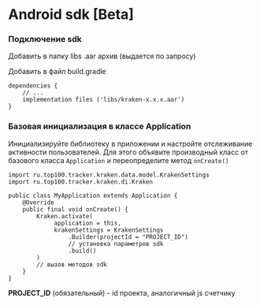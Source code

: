 # Android sdk \[Beta]

### Подключение sdk

Добавить в папку libs .aar архив (выдается по запросу)

Добавить в файл build.gradle&#x20;

```
dependencies {
    // ...
    implementation files ('libs/kraken-x.x.x.aar')
}
```

### Базовая инициализация в классе Application

Инициализируйте библиотеку в приложении и настройте отслеживание активности пользователей. Для этого объявите производный класс от базового класса `Application` и переопределите метод `onCreate()`

```
import ru.top100.tracker.kraken.data.model.KrakenSettings
import ru.top100.tracker.kraken.di.Kraken

public class MyApplication extends Application {
    @Override
    public final void onCreate() {
        Kraken.activate(
             application = this,
             krakenSettings = KrakenSettings
                 .Builder(projectId = "PROJECT_ID")
                 // установка параметров sdk
                 .build()
        )
        // вызов методов sdk
    }
}
```

**PROJECT\_ID** (обязательный) - id проекта, аналогичный js счетчику


